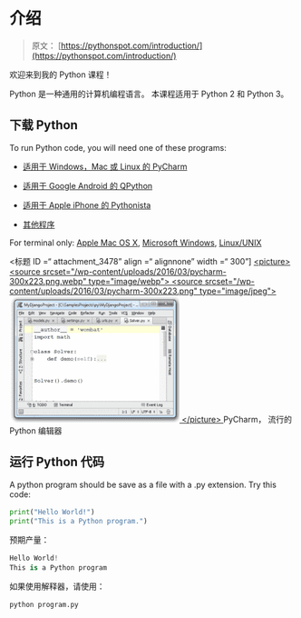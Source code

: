 # 介绍

> 原文： [https://pythonspot.com/introduction/](https://pythonspot.com/introduction/)

欢迎来到我的 Python 课程！

Python 是一种通用的计算机编程语言。
本课程适用于 Python 2 和 Python 3。

## 下载 Python

To run Python code, you will need one of these programs:

*   [适用于 Windows，Mac 或 Linux 的 PyCharm](https://www.jetbrains.com/pycharm/)

*   [适用于 Google Android 的 QPython](https://play.google.com/store/apps/details?id=com.hipipal.qpy3)

*   [适用于 Apple iPhone 的 Pythonista](https://itunes.apple.com/us/app/pythonista/id528579881?mt=8)

*   [其他程序](https://pythonspot.com/python-ides/)

For terminal only: [Apple Mac OS X](https://www.python.org/downloads/mac-osx/), [Microsoft Windows](https://www.python.org/downloads/windows/), [Linux/UNIX](https://www.python.org/downloads/source/)

&lt;标题 ID =“ attachment_3478” align =“ alignnone” width =“ 300”] [&lt;picture&gt;&lt;source srcset="/wp-content/uploads/2016/03/pycharm-300x223.png.webp" type="image/webp"&gt; &lt;source srcset="/wp-content/uploads/2016/03/pycharm-300x223.png" type="image/jpeg"&gt; ![pycharm](img/0e5e1650a644a2fdcbb8890c2461f664.jpg) &lt;/picture&gt; ](https://www.jetbrains.com/pycharm/) PyCharm， 流行的 Python 编辑器

## 运行 Python 代码

A python program should be save as a file with a .py extension.
Try this code:

```py
print("Hello World!")
print("This is a Python program.")

```

预期产量：

```py
Hello World!
This is a Python program

```

如果使用解释器，请使用：

```py
python program.py

```